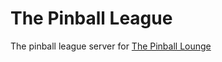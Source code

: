 # The Pinball League

The pinball league server for [The Pinball Lounge][tpl]

[tpl]: http://www.thepinballlounge.com/
